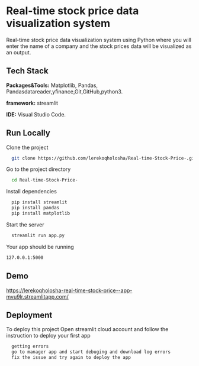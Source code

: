 
# Real-time stock price data visualization system


Real-time stock price data visualization system using Python where you will enter the name of a company and the stock prices data will be visualized as an output.


## Tech Stack

**Packages&Tools:** Matplotlib, Pandas, Pandasdatareader,yfinance,Git,GitHub,python3.

**framework:** streamlit

**IDE:** Visual Studio Code.


## Run Locally

Clone the project

```bash
  git clone https://github.com/lerekoqholosha/Real-time-Stock-Price-.git
```

Go to the project directory

```bash
  cd Real-time-Stock-Price-
```

Install dependencies

```bash
  pip install streamlit
  pip install pandas
  pip install matplotlib
```

Start the server

```bash
  streamlit run app.py
```
Your app should be running
```bash
127.0.0.1:5000
```



## Demo

https://lerekoqholosha-real-time-stock-price--app-mvu9lr.streamlitapp.com/



## Deployment

To deploy this project Open streamlit cloud account and follow the instruction to deploy your first app

```bash
  getting errors
  go to manager app and start debuging and download log errors 
  fix the issue and try again to deploy the app
```


